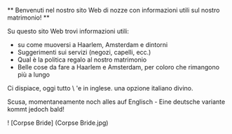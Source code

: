 
** Benvenuti nel nostro sito Web di nozze con informazioni utili sul nostro matrimonio! **

Su questo sito Web trovi informazioni utili:
- su come muoversi a Haarlem, Amsterdam e dintorni
- Suggerimenti sui servizi (negozi, capelli, ecc.)
- Qual è la politica regalo al nostro matrimonio
- Belle cose da fare a Haarlem e Amsterdam, per coloro che rimangono più a lungo

Ci dispiace, oggi tutto \ 'e in inglese. una opzione italiano divino.

Scusa, momentaneamente noch alles auf Englisch - Eine deutsche variante kommt jedoch bald!

! [Corpse Bride] (Corpse Bride.jpg)
